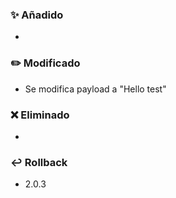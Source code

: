### ✨ Añadido
<!-- 
Coloca en la lista las funcionalidades agregadas en esta versión.

Ejemplo:
- Se agrega el atributo X en el JSON de respuesta para el path  GET X.
- Se valida header Content-Type para JSON y XML.
- Se permite modificar el tamaño de página con el parametro X.
-->
- 

### ✏️ Modificado
<!-- 
Coloca en la lista la lista de modificaciones en esta versión.

Ejemplo:
- Ahora se devuelve la lista de elementos X ordenada.
- Se coloca header de Content-Type=application/JSON al llamar al API X
- Se resuelve bug #123 que impedía paginar la respuesta cuando X
-->
- Se modifica payload a "Hello test"


### ❌ Eliminado
<!-- 
Coloca en la lista las funcionalidades eliminadas.

Ejemplo:
- Ya no se acepta el header Content-Type=application/XML para el path POST X.
- El atributo X ya no se envía en la respuesta para el path GET X
-->
-

### ↩️ Rollback
<!-- 
Coloca la versión en producción anterior a esta versión y los pasos
necesarios adicionales (si los hay) para poder revertir los cambios.

Ejemplo:
- Ejecutar el script X en la base de datos Y.
- Redesplegar la versión 1.4.3
-->
- 2.0.3
